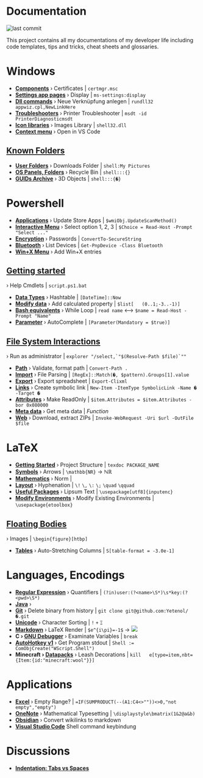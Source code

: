 # Documentation 

![last commit](https://img.shields.io/github/last-commit/yetenol/doc?color=white)

This project contains all my documentations of my developer life including code templates, tips and tricks, cheat sheets and glossaries.

# Windows

- **[Components](windows/components.md)** ›
    Certificates | `certmgr.msc`
- **[Settings app pages](windows/settings.md)** ›
    Display | `ms-settings:display`
- **[Dll commands](windows/dll.md)** ›
    Neue Verknüpfung anlegen | `rundll32 appwiz.cpl,NewLinkHere`
- **[Troubleshooters](windows/troubleshooters.md)** ›
    Printer Troubleshooter | `msdt -id PrinterDiagnosticmsdt`
- **[Icon libraries](windows/icons.md)** ›
    Images Library | `shell32.dll`
- **[Context menu](windows/context-menu.md)** ›
    Open in VS Code

## [Known Folders](windows/known-folders/known-folders.md)

- **[User Folders](windows/known-folders/user-folders.md)** ›
    Downloads Folder | `shell:My Pictures`
- **[OS Panels, Folders](windows/known-folders/guids.md)** ›
    Recycle Bin | `shell:::{}`
- **[GUIDs Archive](windows/known-folders/guids-archive.md)** ›
    3D Objects | `shell:::{�}`

# Powershell

- **[Applications](powershell/applications.md)** ›
    Update Store Apps | `$wmiObj.UpdateScanMethod()`
- **[Interactive Menu](powershell/menu.md)** ›
    Select option 1, 2, 3 | `$Choice = Read-Host -Prompt "Select ..."`
- **[Encryption](powershell/encryption.md)** ›
    Passwords | `ConvertTo-SecureString`
- **[Bluetooth](powershell/bluetooth.md)** ›
    List Devices | `Get-PnpDevice -Class Bluetooth`
- **[Win+X Menu](windows/win-x.md)** ›
    Add Win+X entries

## [Getting started](powershell/basics/basics.md)

› Help Cmdlets | `script.ps1.bat`
- **[Data Types](powershell/basics/data-types.md)** ›
    Hashtable | `[DateTime]::Now`
- **[Modify data](powershell/basics/modify.md)** ›
    Add calculated property | `$list[	(0..1;-3..-1)]`
- **[Bash equivalents](powershell/basics/bash-equivalents.md)** ›
    While Loop | `read name` ⟷ `$name = Read-Host -Prompt "Name"`
- **[Parameter](powershell/parameter.md)** ›
    AutoComplete | `[Parameter(Mandatory = $true)]`

## [File System Interactions](powershell/filesystem/filesystem.md)

› Run as administrator | ``explorer "/select,`"$(Resolve-Path $file)`""``
- **[Path](powershell/filesystem/path.md)** ›
    Validate, format path | `Convert-Path .`
- **[Import](powershell/filesystem/import.md)** ›
    File Parsing | `[RegEx]::Match(�, $pattern).Groups[1].value`
- **[Export](powershell/filesystem/export.md)** ›
    Export spreadsheet | `Export-Clixml`
- **[Links](powershell/filesystem/links.md)** ›
    Create symbolic link | `New-Item -ItemType SymbolicLink -Name � -Target �`
- **[Attributes](powershell/filesystem/attributes.md)** ›
    Make ReadOnly | `$item.Attributes = $item.Attributes -bor 0x080000`
- **[Meta data](powershell/filesystem/metadata.md)** ›
    Get meta data | _Function_
- **[Web](powershell/filesystem/web.md)** ›
    Download, extract ZIPs | `Invoke-WebRequest -Uri $url -OutFile $file`

# LaTeX

- **[Getting Started](latex/latex.md)** ›
    Project Structure | `texdoc PACKAGE_NAME`
- **[Symbols](latex/symbols.md)** ›
    Arrows | `\mathbb{NR}` → ℕℝ
- **[Mathematics](latex/math.md)** ›
    Norm | 
- **[Layout](latex/layout.md)** ›
    Hyphenation | `\!` `\,` `\:` `\;` `\quad` `\qquad`
- **[Useful Packages](latex/packages.md)** ›
    Lipsum Text | `\usepackage[utf8]{inputenc}`
- **[Modify Environments](latex/environments.md)** ›
    Modify Existing Environments | `\usepackage{etoolbox}`

## [Floating Bodies](latex/floats.md)
› Images | `\begin{figure}[htbp]`

- **[Tables](latex/tables.md)** ›
    Auto-Stretching Columns | `S[table-format = -3.0e-1]`

# Languages, Encodings

- **[Regular Expression](languages/regex.md)** ›
    Quantifiers | `(?in)user:(?<name>\S*)\s*key:(?<pwd>\S*)`
- **[Java](languages/java.md)** ›
- **[Git](languages/git.md)** ›
    Delete binary from history | `git clone git@github.com:Yetenol/�.git`
- **[Unicode](languages/unicode.md)** ›
    Character Sorting | `!` `+` `Ξ`
- **[Markdown](languages/markdown.md)** ›
    LaTeX Render | `$e^{i\pi}=-1$` → <img src="https://render.githubusercontent.com/render/math?math=e^{i\pi}=-1">
- **C › [GNU Debugger](languages/gdb.md)** ›
    Examinate Variables | `break`
- **[AutoHotkey v1](languages/autohotkey.md)** ›
    Get Program stdout | `Shell := ComObjCreate("WScript.Shell")`
- **Minecraft › [Datapacks](languages/minecraft.md)** ›
    Leash Decorations | `kill 	e[type=item,nbt={Item:{id:"minecraft:wool"}}]`

# Applications

- **[Excel](apps/excel.md)** ›
    Empty Range? | `=IF(SUMPRODUCT(--(A1:C4<>""))<>0,"not empty","empty")`
- **[OneNote](apps/onenote.md)** ›
    Mathematical Typesetting | `\displaystyle\bmatrix(1&2@a&b) `
- **[Obsidian](apps/obsidian.md)** ›
    Convert wikilinks to markdown
- **[Visual Studio Code](apps/vscode.md)** 
	Shell command keybindung

# Discussions

- **[Indentation: Tabs vs Spaces](discussion/indentation.md)**  
